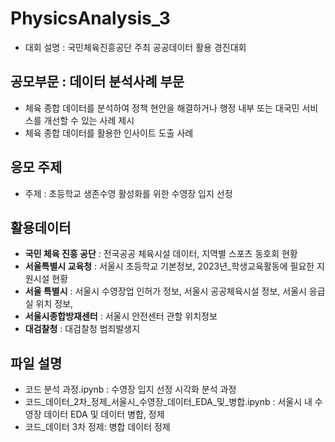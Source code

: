 # PhysicsAnalysis_3
- 대회 설명 : 국민체육진흥공단 주최 공공데이터 활용 경진대회 

## 공모부문 : 데이터 분석사례 부문
- 체육 종합 데이터를 분석하여 정책 현안을 해결하거나 행정 내부 또는 대국민 서비스를 개선할 수 있는 사례 제시
- 체육 종합 데이터를 활용한 인사이트 도출 사례

## 응모 주제 

- 주제 : 초등학교 생존수영 활성화를 위한 수영장 입지 선정 

## 활용데이터
- **국민 체육 진흥 공단** : 전국공공 체육시설 데이터, 지역별 스포츠 동호회 현황
- **서울특별시 교육청** : 서울시 초등학교 기본정보, 2023년_학생교육활동에 필요한 지원시설 현황
- **서울 특별시** : 서울시 수영장업 인허가 정보, 서울시 공공체육시설 정보, 서울시 응급실 위치 정보, 
- **서울시종합방재센터** : 서울시 안전센터 관할 위치정보
- **대검찰청** : 대검찰청 범죄발생지


## 파일 설명
- 코드 분석 과정.ipynb : 수영장 입지 선정 시각화 분석 과정 
- 코드_데이터_2차_정제_서울시_수영장_데이터_EDA_및_병합.ipynb : 서울시 내 수영장 데이터 EDA 및 데이터 병합, 정제
- 코드_데이터 3차 정제: 병합 데이터 정제 
